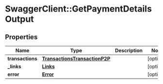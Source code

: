 # SwaggerClient::GetPaymentDetailsOutput

## Properties
Name | Type | Description | Notes
------------ | ------------- | ------------- | -------------
**transactions** | [**TransactionsTransactionP2P**](TransactionsTransactionP2P.md) |  | [optional] 
**_links** | [**Links**](Links.md) |  | [optional] 
**error** | [**Error**](Error.md) |  | [optional] 


